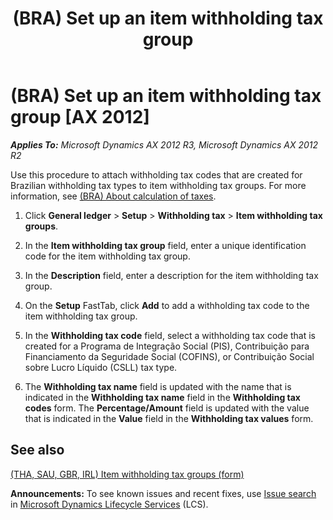 ﻿---
title: (BRA) Set up an item withholding tax group
TOCTitle: (BRA) Set up an item withholding tax group
ms:assetid: a1abb343-87c5-491f-8934-bf02d4929a61
ms:mtpsurl: https://technet.microsoft.com/en-us/library/Dn126104(v=AX.60)
ms:contentKeyID: 52075262
ms.date: 04/18/2014
mtps_version: v=AX.60
---

# (BRA) Set up an item withholding tax group [AX 2012]


_**Applies To:** Microsoft Dynamics AX 2012 R3, Microsoft Dynamics AX 2012 R2_

Use this procedure to attach withholding tax codes that are created for Brazilian withholding tax types to item withholding tax groups. For more information, see [(BRA) About calculation of taxes](bra-about-calculation-of-taxes.md).

1.  Click **General ledger** \> **Setup** \> **Withholding tax** \> **Item withholding tax groups**.

2.  In the **Item withholding tax group** field, enter a unique identification code for the item withholding tax group.

3.  In the **Description** field, enter a description for the item withholding tax group.

4.  On the **Setup** FastTab, click **Add** to add a withholding tax code to the item withholding tax group.

5.  In the **Withholding tax code** field, select a withholding tax code that is created for a Programa de Integração Social (PIS), Contribuição para Financiamento da Seguridade Social (COFINS), or Contribuição Social sobre Lucro Líquido (CSLL) tax type.

6.  The **Withholding tax name** field is updated with the name that is indicated in the **Withholding tax name** field in the **Withholding tax codes** form. The **Percentage/Amount** field is updated with the value that is indicated in the **Value** field in the **Withholding tax values** form.

## See also

[(THA, SAU, GBR, IRL) Item withholding tax groups (form)](https://technet.microsoft.com/en-us/library/hh242862\(v=ax.60\))

  
**Announcements:** To see known issues and recent fixes, use [Issue search](http://go.microsoft.com/fwlink/?linkid=389258) in [Microsoft Dynamics Lifecycle Services](http://go.microsoft.com/fwlink/?linkid=306505) (LCS).

